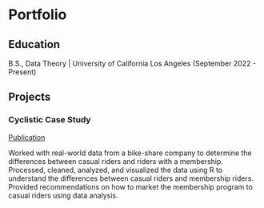 # Portfolio

## Education
B.S., Data Theory | University of California Los Angeles (September 2022 - Present)

## Projects
### Cyclistic Case Study
[Publication](https://www.kaggle.com/code/dawityilma24/cyclistic-case-study?scriptVersionId=142669598%5C)

Worked with real-world data from a bike-share company to determine the differences between casual riders and riders with a membership. Processed, cleaned, analyzed, and visualized the data using R to understand the differences between casual riders and membership riders. Provided recommendations on how to market the membership program to casual riders using data analysis.
